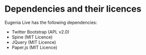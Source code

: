 # Dependencies and their licences
Eugenia Live has the following dependencies:

* Twitter Bootstrap (APL v2.0)
* Spine (MIT Licence)
* JQuery (MIT Licence)
* Paper.js (MIT Licence)
